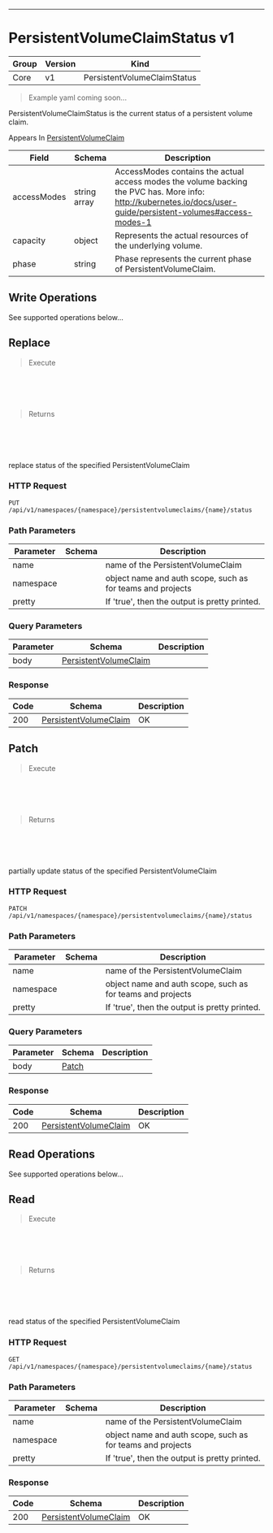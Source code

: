 

-----------
# PersistentVolumeClaimStatus v1

Group        | Version     | Kind
------------ | ---------- | -----------
Core | v1 | PersistentVolumeClaimStatus







> Example yaml coming soon...


PersistentVolumeClaimStatus is the current status of a persistent volume claim.

<aside class="notice">
Appears In <a href="#persistentvolumeclaim-v1">PersistentVolumeClaim</a> </aside>

Field        | Schema     | Description
------------ | ---------- | -----------
accessModes | string array | AccessModes contains the actual access modes the volume backing the PVC has. More info: http://kubernetes.io/docs/user-guide/persistent-volumes#access-modes-1
capacity | object | Represents the actual resources of the underlying volume.
phase | string | Phase represents the current phase of PersistentVolumeClaim.





## <strong>Write Operations</strong>

See supported operations below...

## Replace

> Execute

```shell



```



```yaml



```

> Returns

```shell



```


```yaml



```



replace status of the specified PersistentVolumeClaim

### HTTP Request

`PUT /api/v1/namespaces/{namespace}/persistentvolumeclaims/{name}/status`

### Path Parameters

Parameter    | Schema     | Description
------------ | ---------- | -----------
name |  | name of the PersistentVolumeClaim
namespace |  | object name and auth scope, such as for teams and projects
pretty |  | If 'true', then the output is pretty printed.

### Query Parameters

Parameter    | Schema     | Description
------------ | ---------- | -----------
body | [PersistentVolumeClaim](#persistentvolumeclaim-v1) | 

### Response

Code         | Schema     | Description
------------ | ---------- | -----------
200 | [PersistentVolumeClaim](#persistentvolumeclaim-v1) | OK


## Patch

> Execute

```shell



```



```yaml



```

> Returns

```shell



```


```yaml



```



partially update status of the specified PersistentVolumeClaim

### HTTP Request

`PATCH /api/v1/namespaces/{namespace}/persistentvolumeclaims/{name}/status`

### Path Parameters

Parameter    | Schema     | Description
------------ | ---------- | -----------
name |  | name of the PersistentVolumeClaim
namespace |  | object name and auth scope, such as for teams and projects
pretty |  | If 'true', then the output is pretty printed.

### Query Parameters

Parameter    | Schema     | Description
------------ | ---------- | -----------
body | [Patch](#patch-unversioned) | 

### Response

Code         | Schema     | Description
------------ | ---------- | -----------
200 | [PersistentVolumeClaim](#persistentvolumeclaim-v1) | OK



## <strong>Read Operations</strong>

See supported operations below...

## Read

> Execute

```shell



```



```yaml



```

> Returns

```shell



```


```yaml



```



read status of the specified PersistentVolumeClaim

### HTTP Request

`GET /api/v1/namespaces/{namespace}/persistentvolumeclaims/{name}/status`

### Path Parameters

Parameter    | Schema     | Description
------------ | ---------- | -----------
name |  | name of the PersistentVolumeClaim
namespace |  | object name and auth scope, such as for teams and projects
pretty |  | If 'true', then the output is pretty printed.


### Response

Code         | Schema     | Description
------------ | ---------- | -----------
200 | [PersistentVolumeClaim](#persistentvolumeclaim-v1) | OK




